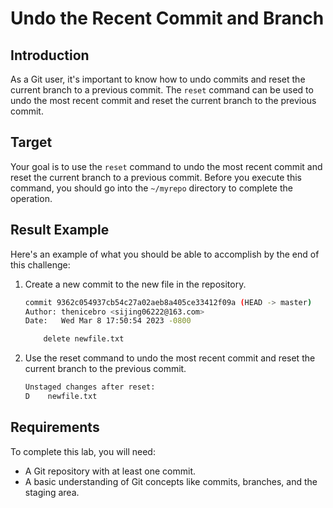 # Undo the Recent Commit and  Branch

## Introduction

As a Git user, it's important to know how to undo commits and reset the current branch to a previous commit. The `reset` command can be used to undo the most recent commit and reset the current branch to the previous commit.

## Target

Your goal is to use the `reset` command to undo the most recent commit and reset the current branch to a previous commit. Before you execute this command, you should go into the `~/myrepo` directory to complete the operation.

## Result Example

Here's an example of what you should be able to accomplish by the end of this challenge:

1. Create a new commit to the new file in the repository.

   ```bash
   commit 9362c054937cb54c27a02aeb8a405ce33412f09a (HEAD -> master)
   Author: thenicebro <sijing06222@163.com>
   Date:   Wed Mar 8 17:50:54 2023 -0800
   
       delete newfile.txt
   
   ```

2. Use the reset command to undo the most recent commit and reset the current branch to the previous commit.

   ```bash
   Unstaged changes after reset:
   D	newfile.txt
   ```

## Requirements

To complete this lab, you will need:

- A Git repository with at least one commit.
- A basic understanding of Git concepts like commits, branches, and the staging area.
